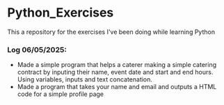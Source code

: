 # Python_Exercises
This a repository for the exercises I've been doing while learning Python

### Log 06/05/2025:
  - Made a simple program that helps a caterer making a simple catering contract by inputing their name, event date and start and end hours. Using variables, inputs and text concatenation.
  - Made a program that takes your name and email and outputs a HTML code for a simple profile page
